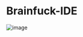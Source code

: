 # Brainfuck-IDE

![image](https://user-images.githubusercontent.com/77941087/116927743-5e0fe200-ac5c-11eb-9979-691e23548f83.png)

